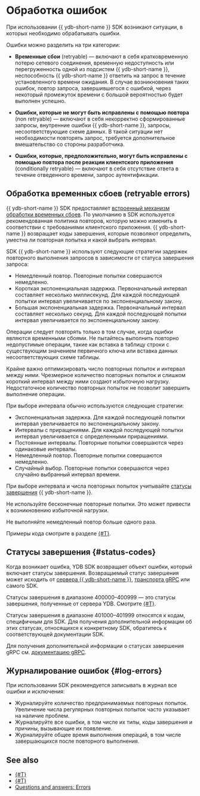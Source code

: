 # Обработка ошибок

При использовании {{ ydb-short-name }} SDK возникают ситуации, в которых необходимо обрабатывать ошибки.

Ошибки можно разделить на три категории:

* **Временные сбои** (retryable) — включают в себя кратковременную потерю сетевого соединения, временную недоступность или перегруженность одной из подсистем {{ ydb-short-name }}, неспособность {{ ydb-short-name }} ответить на запрос в течение установленного времени ожидания. В случае возникновения таких ошибок, повтор запроса, завершившегося с ошибкой, через некоторый промежуток времени с большой вероятностью будет выполнен успешно.

* **Ошибки, которые не могут быть исправлены с помощью повтора** (non retryable) — включают в себя некорректно сформированные запросы, внутренние ошибки {{ ydb-short-name }}, запросы, несоответствующие схеме данных. В такой ситуации нет необходимости повторять запрос, требуется дополнительное вмешательство со стороны разработчика.

* **Ошибки, которые, предположительно, могут быть исправлены с помощью повтора после реакции клиентского приложения** (conditionally retryable) — включают в себя отсутствие ответа в течение отведенного времени, запрос аутентификации.

## Обработка временных сбоев (retryable errors)

{{ ydb-short-name }} SDK предоставляет [встроенный механизм обработки временных сбоев](../../recipes/ydb-sdk/retry.md). По умолчанию в SDK используется рекомендованная политика повторов, которую можно изменить в соответствии с требованиями клиентского приложения. {{ ydb-short-name }} возвращает коды завершения, которые позволяют определить, уместна ли повторная попытка и какой выбрать интервал.

SDK {{ ydb-short-name }} используют следующие стратегии задержек повторного выполнения запросов в зависимости от статуса завершения запроса:

* Немедленный повтор. Повторные попытки совершаются немедленно.
* Короткая экспоненциальная задержка. Первоначальный интервал составляет несколько миллисекунд. Для каждой последующей попытки интервал увеличивается по экспоненциальному закону.
* Большая экспоненциальная задержка. Первоначальный интервал составляет несколько секунд. Для каждой последующей попытки интервал увеличивается по экспоненциальному закону.

Операции следует повторять только в том случае, когда ошибки являются временными сбоями. Не пытайтесь выполнить повторно недопустимые операции, такие как вставка в таблицу строки с существующим значением первичного ключа или вставка данных несоответствующих схеме таблицы.

Крайне важно оптимизировать число повторных попыток и интервал между ними. Чрезмерное количество повторных попыток и слишком короткий интервал между ними создают избыточную нагрузку. Недостаточное количество повторных попыток не позволит завершить выполнение операции.

При выборе интервала обычно используются следующие стратегии:

* Экспоненциальная задержка. Для каждой последующей попытки интервал увеличивается по экспоненциальному закону.
* Интервалы с приращениями. Для каждой последующей попытки интервал увеличивается с определенными приращениями.
* Постоянные интервалы. Повторные попытки совершаются через одинаковые интервалы.
* Немедленный повтор. Повторные попытки совершаются немедленно.
* Случайный выбор. Повторные попытки совершаются через случайно выбранный интервал времени.

При выборе интервала и числа повторных попыток учитывайте [статусы завершения](#status-codes) {{ ydb-short-name }}.

Не используйте бесконечные повторные попытки. Это может привести к возникновению избыточной нагрузки.

Не выполняйте немедленный повтор больше одного раза.

Примеры кода смотрите в разделе [{#T}](../../recipes/ydb-sdk/retry.md).

## Статусы завершения {#status-codes}

Когда возникает ошибка, YDB SDK возвращает объект ошибки, который включает статусы завершения. Возвращаемый статус завершения может исходить от [сервера {{ ydb-short-name }}](./ydb-status-codes.md), [транспорта gRPC](./grpc-status-codes.md) или самого SDK.

Статусы завершения в диапазоне 400000–400999 — это статусы завершения, полученные от сервера YDB. Смотрите [{#T}](./ydb-status-codes.md).

Статусы завершения в диапазоне 401000–401999 относятся к кодам, специфичным для SDK. Для получения дополнительной информации об этих статусах, относящихся к конкретному SDK, обратитесь к соответствующей документации SDK.

Для получения дополнительной информации о статусах завершения gRPC см. [документацию gRPC](https://grpc.io/docs/guides/status-codes/).

## Журналирование ошибок {#log-errors}

При использовании SDK рекомендуется записывать в журнал все ошибки и исключения:

* Журналируйте количество предпринимаемых повторных попыток. Увеличение числа регулярных повторных попыток часто указывает на наличие проблем.
* Журналируйте все ошибки, в том числе их типы, коды завершения и причины, вызывающие их появление.
* Журналируйте общее время выполнения операций, в том числе завершающихся после повторного выполнения.

## See also

- [{#T}](./grpc-status-codes.md)
- [{#T}](./ydb-status-codes.md)
- [Questions and answers: Errors](../../faq/errors.md)
